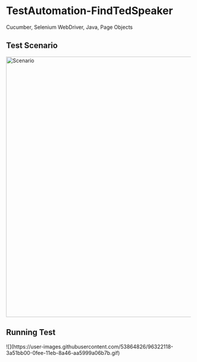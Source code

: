 # TestAutomation-FindTedSpeaker
Cucumber, Selenium WebDriver, Java, Page Objects

<h2>Test Scenario</h2>
<img width="709" alt="Scenario" src="https://user-images.githubusercontent.com/53864826/96321536-2907af00-0fec-11eb-9062-10362e93b5d7.png">

<h2>Running Test</h2>
![](https://user-images.githubusercontent.com/53864826/96322118-3a51bb00-0fee-11eb-8a46-aa5999a06b7b.gif)


